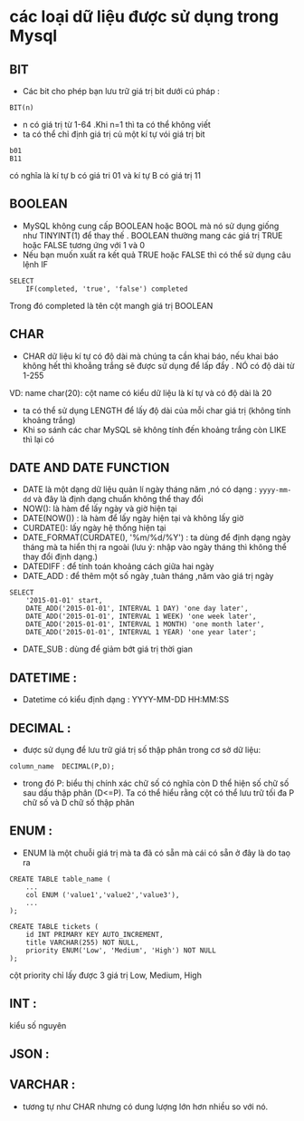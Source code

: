 # các loại dữ liệu được sử dụng trong Mysql 
## BIT 
- Các bit cho phép bạn lưu trữ giá trị bit dưới cú pháp :
```
BIT(n)
```
- n có giá trị từ 1-64 .Khi n=1 thì ta có thể không viết
- ta có thể chỉ định giá trị củ một kí tự vói giá trị bit 
```
b01
B11
```
có nghĩa là kí tự b có giá tri 01 và kí tự B có giá trị 11
## BOOLEAN 
- MySQL không cung cấp BOOLEAN hoặc BOOL mà nó sử dụng giống như TINYINT(1) để thay thế . BOOLEAN thường mang các giá trị TRUE hoặc FALSE tương ứng với 1 và 0 
- Nếu bạn muốn xuất ra kết quả TRUE hoặc FALSE thì có thể sử dụng câu lệnh IF
```
SELECT 
    IF(completed, 'true', 'false') completed
```
Trong đó completed là tên cột mangh giá trị BOOLEAN
## CHAR
- CHAR dữ liệu kí tự có độ dài mà chúng ta cần khai báo, nếu khai báo không hết thì khoẳng trắng sẽ được sử dụng để lấp đầy . NÓ có độ dài từ 1-255

VD: name char(20): cột name có kiểu dữ liệu là kí tự và có độ dài là 20 
- ta có thể sử dụng LENGTH để lấy độ dài của mỗi char giá trị (không tính khoảng trắng)
- Khi so sánh các char MySQL sẽ không tính đến khoảng trắng còn LIKE thì lại có 
## DATE AND DATE FUNCTION 
- DATE là một dạng dữ liệu quản lí ngày tháng năm ,nó có dạng : `yyyy-mm-dd` và đây là định dạng chuẩn không thể thay đổi
- NOW(): là hàm để lấy ngày và giờ hiện tại
- DATE(NOW()) : là hàm để lấy ngày hiện tại và không lấy giờ
- CURDATE(): lấy ngày hệ thống hiện tại
- DATE_FORMAT(CURDATE(), '%m/%d/%Y') : ta dùng để định dạng ngày tháng mà ta hiển thị ra ngoài (lưu ý: nhập vào ngày tháng thì không thể thay đổi định dạng.)
- DATEDIFF : để tính toán khoảng cách giữa hai ngày
-  DATE_ADD : để thêm một số ngày ,tuàn tháng ,năm vào giá trị ngày 
```
SELECT 
    '2015-01-01' start,
    DATE_ADD('2015-01-01', INTERVAL 1 DAY) 'one day later',
    DATE_ADD('2015-01-01', INTERVAL 1 WEEK) 'one week later',
    DATE_ADD('2015-01-01', INTERVAL 1 MONTH) 'one month later',
    DATE_ADD('2015-01-01', INTERVAL 1 YEAR) 'one year later';
```
-  DATE_SUB : dùng để giảm bớt giá trị thời gian
## DATETIME :
- Datetime có kiểu định dạng : YYYY-MM-DD HH:MM:SS
## DECIMAL : 
- được sử dụng để lưu trữ giá trị số thập phân trong cơ sở dữ liệu:
```
column_name  DECIMAL(P,D);
```
- trong đó P: biểu thị chính xác chữ số có nghĩa còn D thể hiện số chữ số sau dấu thập phân (D<=P). Ta có thể hiểu rằng cột có thể lưu trữ tối đa P chữ số và D chữ số thập phân
## ENUM : 
- ENUM là một chuỗi giá trị mà ta đã có sẵn mà cái có sẵn ở đây là do taọ ra 
```
CREATE TABLE table_name (
    ...
    col ENUM ('value1','value2','value3'),
    ...
);
```
```
CREATE TABLE tickets (
    id INT PRIMARY KEY AUTO_INCREMENT,
    title VARCHAR(255) NOT NULL,
    priority ENUM('Low', 'Medium', 'High') NOT NULL
);
```
cột priority chỉ lấy được 3 giá trị Low, Medium, High

## INT : 
kiểu số nguyên 
## JSON :


## VARCHAR : 
- tương tự như CHAR nhưng có dung lượng lớn hơn nhiều so với nó.
